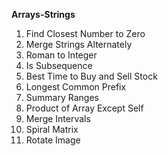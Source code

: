 **Arrays-Strings**  
  1. Find Closest Number to Zero
  2. Merge Strings Alternately
  3. Roman to Integer
  4. Is Subsequence
  5. Best Time to Buy and Sell Stock
  6. Longest Common Prefix
  7. Summary Ranges
  8. Product of Array Except Self
  9. Merge Intervals
  10. Spiral Matrix
  11. Rotate Image
